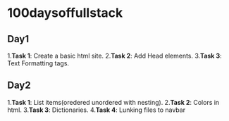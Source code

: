 # 100daysoffullstack

## Day1
1.**Task 1**: Create a basic html site.
2.**Task 2**: Add Head elements.
3.**Task 3**: Text Formatting tags.

## Day2
1.**Task 1**: List items(oredered unordered with nesting).
2.**Task 2**: Colors in html.
3.**Task 3**: Dictionaries.
4.**Task 4**: Lunking files to navbar